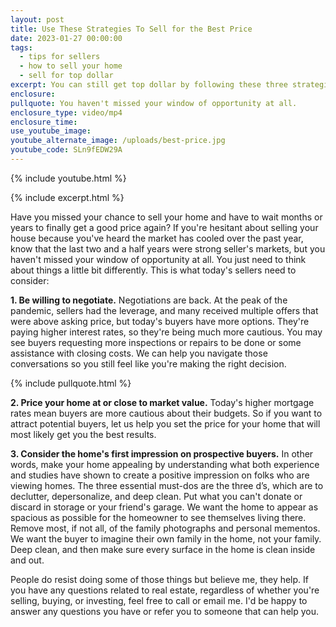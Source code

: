 ```yaml
---
layout: post
title: Use These Strategies To Sell for the Best Price
date: 2023-01-27 00:00:00
tags:
  - tips for sellers
  - how to sell your home
  - sell for top dollar
excerpt: You can still get top dollar by following these three strategies.
enclosure:
pullquote: You haven't missed your window of opportunity at all.
enclosure_type: video/mp4
enclosure_time:
use_youtube_image:
youtube_alternate_image: /uploads/best-price.jpg
youtube_code: SLn9fEDW29A
---
```

{% include youtube.html %}

{% include excerpt.html %}

Have you missed your chance to sell your home and have to wait months or years to finally get a good price again? If you're hesitant about selling your house because you've heard the market has cooled over the past year, know that the last two and a half years were strong seller's markets, but you haven't missed your window of opportunity at all. You just need to think about things a little bit differently. This is what today's sellers need to consider:

**1\. Be willing to negotiate.** Negotiations are back. At the peak of the pandemic, sellers had the leverage, and many received multiple offers that were above asking price, but today's buyers have more options. They're paying higher interest rates, so they're being much more cautious. You may see buyers requesting more inspections or repairs to be done or some assistance with closing costs. We can help you navigate those conversations so you still feel like you're making the right decision.

{% include pullquote.html %}

**2\. Price your home at or close to market value.** Today's higher mortgage rates mean buyers are more cautious about their budgets. So if you want to attract potential buyers, let us help you set the price for your home that will most likely get you the best results.

**3\. Consider the home's first impression on prospective buyers.** In other words, make your home appealing by understanding what both experience and studies have shown to create a positive impression on folks who are viewing homes. The three essential must-dos are the three d’s, which are to declutter, depersonalize, and deep clean. Put what you can't donate or discard in storage or your friend's garage. We want the home to appear as spacious as possible for the homeowner to see themselves living there. Remove most, if not all, of the family photographs and personal mementos. We want the buyer to imagine their own family in the home, not your family. Deep clean, and then make sure every surface in the home is clean inside and out.

People do resist doing some of those things but believe me, they help. If you have any questions related to real estate, regardless of whether you're selling, buying, or investing, feel free to call or email me. I'd be happy to answer any questions you have or refer you to someone that can help you.&nbsp;